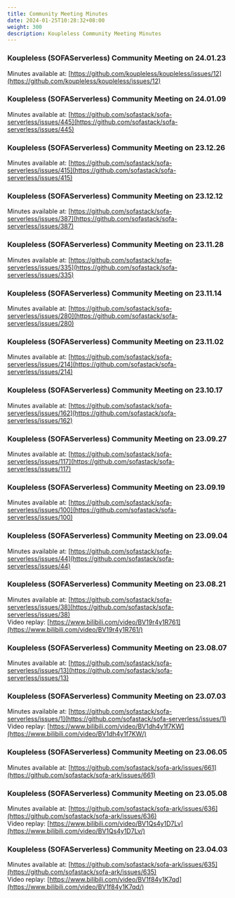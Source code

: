 ```yaml
---
title: Community Meeting Minutes
date: 2024-01-25T10:28:32+08:00
weight: 300
description: Koupleless Community Meeting Minutes
---
```


### Koupleless (SOFAServerless) Community Meeting on 24.01.23
Minutes available at: [https://github.com/koupleless/koupleless/issues/12](https://github.com/koupleless/koupleless/issues/12)     <br/>

### Koupleless (SOFAServerless) Community Meeting on 24.01.09
Minutes available at: [https://github.com/sofastack/sofa-serverless/issues/445](https://github.com/sofastack/sofa-serverless/issues/445)     <br/>

### Koupleless (SOFAServerless) Community Meeting on 23.12.26
Minutes available at: [https://github.com/sofastack/sofa-serverless/issues/415](https://github.com/sofastack/sofa-serverless/issues/415)     <br/>

### Koupleless (SOFAServerless) Community Meeting on 23.12.12
Minutes available at: [https://github.com/sofastack/sofa-serverless/issues/387](https://github.com/sofastack/sofa-serverless/issues/387)     <br/>

### Koupleless (SOFAServerless) Community Meeting on 23.11.28
Minutes available at: [https://github.com/sofastack/sofa-serverless/issues/335](https://github.com/sofastack/sofa-serverless/issues/335)     <br/>

### Koupleless (SOFAServerless) Community Meeting on 23.11.14
Minutes available at: [https://github.com/sofastack/sofa-serverless/issues/280](https://github.com/sofastack/sofa-serverless/issues/280)     <br/>

### Koupleless (SOFAServerless) Community Meeting on 23.11.02
Minutes available at: [https://github.com/sofastack/sofa-serverless/issues/214](https://github.com/sofastack/sofa-serverless/issues/214)     <br/>

### Koupleless (SOFAServerless) Community Meeting on 23.10.17
Minutes available at: [https://github.com/sofastack/sofa-serverless/issues/162](https://github.com/sofastack/sofa-serverless/issues/162)     <br/>

### Koupleless (SOFAServerless) Community Meeting on 23.09.27
Minutes available at: [https://github.com/sofastack/sofa-serverless/issues/117](https://github.com/sofastack/sofa-serverless/issues/117)     <br/>

### Koupleless (SOFAServerless) Community Meeting on 23.09.19
Minutes available at: [https://github.com/sofastack/sofa-serverless/issues/100](https://github.com/sofastack/sofa-serverless/issues/100)     <br/>

### Koupleless (SOFAServerless) Community Meeting on 23.09.04
Minutes available at: [https://github.com/sofastack/sofa-serverless/issues/44](https://github.com/sofastack/sofa-serverless/issues/44)     <br/>

### Koupleless (SOFAServerless) Community Meeting on 23.08.21
Minutes available at: [https://github.com/sofastack/sofa-serverless/issues/38](https://github.com/sofastack/sofa-serverless/issues/38)<br/>
Video replay: [https://www.bilibili.com/video/BV19r4y1R761](https://www.bilibili.com/video/BV19r4y1R761/)<br/>

### Koupleless (SOFAServerless) Community Meeting on 23.08.07
Minutes available at: [https://github.com/sofastack/sofa-serverless/issues/13](https://github.com/sofastack/sofa-serverless/issues/13)<br/>

### Koupleless (SOFAServerless) Community Meeting on 23.07.03
Minutes available at: [https://github.com/sofastack/sofa-serverless/issues/1](https://github.com/sofastack/sofa-serverless/issues/1)<br/>
Video replay: [https://www.bilibili.com/video/BV1dh4y1f7KW](https://www.bilibili.com/video/BV1dh4y1f7KW/)<br/>

### Koupleless (SOFAServerless) Community Meeting on 23.06.05
Minutes available at: [https://github.com/sofastack/sofa-ark/issues/661](https://github.com/sofastack/sofa-ark/issues/661)<br/>

### Koupleless (SOFAServerless) Community Meeting on 23.05.08
Minutes available at: [https://github.com/sofastack/sofa-ark/issues/636](https://github.com/sofastack/sofa-ark/issues/636)<br/>
Video replay: [https://www.bilibili.com/video/BV1Qs4y1D7Lv](https://www.bilibili.com/video/BV1Qs4y1D7Lv/)<br/>

### Koupleless (SOFAServerless) Community Meeting on 23.04.03
Minutes available at: [https://github.com/sofastack/sofa-ark/issues/635](https://github.com/sofastack/sofa-ark/issues/635)<br/>
Video replay: [https://www.bilibili.com/video/BV1f84y1K7qd](https://www.bilibili.com/video/BV1f84y1K7qd/)<br/>


<br/>
